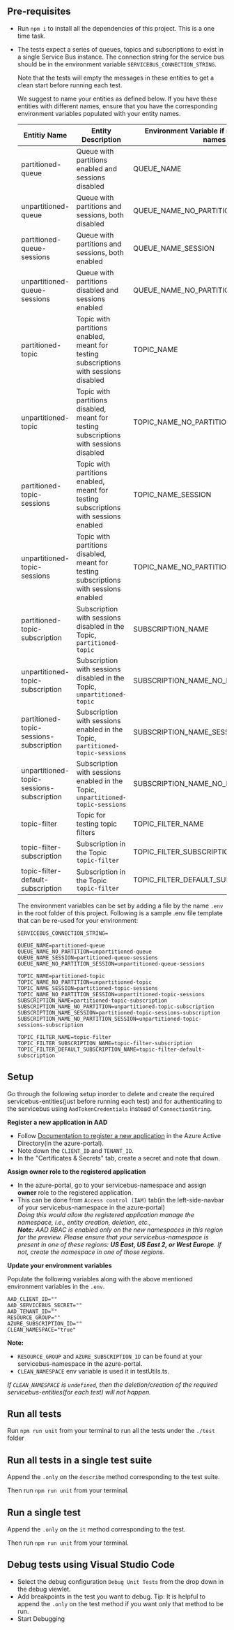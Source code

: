 ## Pre-requisites

- Run `npm i` to install all the dependencies of this project. This is a one time task.
- The tests expect a series of queues, topics and subscriptions to exist in a single Service Bus instance.
  The connection string for the service bus should be in the environment variable `SERVICEBUS_CONNECTION_STRING`.

  Note that the tests will empty the messages in these entities to get a clean start before running each test.

  We suggest to name your entities as defined below. If you have these entities with different names, ensure that you have the corresponding environment variables populated with your entity names.

 
  
  Entitiy Name  | Entity Description | Environment Variable if not using default names
  ------------- | ------------------|----------
  partitioned-queue | Queue with partitions enabled and sessions disabled | QUEUE_NAME
  unpartitioned-queue | Queue with partitions and sessions, both disabled | QUEUE_NAME_NO_PARTITION
  partitioned-queue-sessions | Queue with partitions and sessions, both enabled | QUEUE_NAME_SESSION
  unpartitioned-queue-sessions | Queue with partitions disabled and sessions enabled | QUEUE_NAME_NO_PARTITION_SESSION
  partitioned-topic | Topic with partitions enabled, meant for testing subscriptions with sessions disabled | TOPIC_NAME
  unpartitioned-topic | Topic with partitions disabled, meant for testing subscriptions with sessions disabled | TOPIC_NAME_NO_PARTITION
  partitioned-topic-sessions | Topic with partitions enabled, meant for testing subscriptions with sessions enabled | TOPIC_NAME_SESSION
  unpartitioned-topic-sessions | Topic with partitions disabled, meant for testing subscriptions with sessions enabled | TOPIC_NAME_NO_PARTITION_SESSION
  partitioned-topic-subscription | Subscription with sessions disabled in the Topic, `partitioned-topic` | SUBSCRIPTION_NAME
  unpartitioned-topic-subscription | Subscription with sessions disabled in the Topic, `unpartitioned-topic` | SUBSCRIPTION_NAME_NO_PARTITION
  partitioned-topic-sessions-subscription | Subscription with sessions enabled in the Topic, `partitioned-topic-sessions` | SUBSCRIPTION_NAME_SESSION
  unpartitioned-topic-sessions-subscription | Subscription with sessions enabled in the Topic, `unpartitioned-topic-sessions` | SUBSCRIPTION_NAME_NO_PARTITION_SESSION
  topic-filter | Topic for testing topic filters | TOPIC_FILTER_NAME
  topic-filter-subscription | Subscription in the Topic `topic-filter` | TOPIC_FILTER_SUBSCRIPTION_NAME
  topic-filter-default-subscription | Subscription in the Topic `topic-filter` | TOPIC_FILTER_DEFAULT_SUBSCRIPTION_NAME


    The environment variables can be set by adding a file by the name `.env` in the root folder of this project.
    Following is a sample .env file template that can be re-used for your environment:
    ```
    SERVICEBUS_CONNECTION_STRING=
    
    QUEUE_NAME=partitioned-queue
    QUEUE_NAME_NO_PARTITION=unpartitioned-queue
    QUEUE_NAME_SESSION=partitioned-queue-sessions
    QUEUE_NAME_NO_PARTITION_SESSION=unpartitioned-queue-sessions
    
    TOPIC_NAME=partitioned-topic
    TOPIC_NAME_NO_PARTITION=unpartitioned-topic
    TOPIC_NAME_SESSION=partitioned-topic-sessions
    TOPIC_NAME_NO_PARTITION_SESSION=unpartitioned-topic-sessions
    SUBSCRIPTION_NAME=partitioned-topic-subscription
    SUBSCRIPTION_NAME_NO_PARTITION=unpartitioned-topic-subscription
    SUBSCRIPTION_NAME_SESSION=partitioned-topic-sessions-subscription
    SUBSCRIPTION_NAME_NO_PARTITION_SESSION=unpartitioned-topic-sessions-subscription
    
    TOPIC_FILTER_NAME=topic-filter
    TOPIC_FILTER_SUBSCRIPTION_NAME=topic-filter-subscription
    TOPIC_FILTER_DEFAULT_SUBSCRIPTION_NAME=topic-filter-default-subscription
    ```

## Setup

Go through the following setup inorder to delete and create the required servicebus-entities(just before running each test) and for authenticating to the servicebus using `AadTokenCredentials` instead of `ConnectionString`.

**Register a new application in AAD**

- Follow [Documentation to register a new application](https://docs.microsoft.com/en-us/azure/active-directory/develop/quickstart-register-app) in the Azure Active Directory(in the azure-portal).
- Note down the `CLIENT_ID` and `TENANT_ID`.
- In the "Certificates & Secrets" tab, create a secret and note that down.

**Assign owner role to the registered application**

- In the azure-portal, go to your servicebus-namespace and assign **owner** role to the registered application.
- This can be done from `Access control (IAM)` tab(in the left-side-navbar of your servicebus-namespace in the azure-portal)<br>
_Doing this would allow the registered application manage the namespace, i.e., entity creation, deletion, etc.,_<br>
_**Note:** AAD RBAC is enabled only on the new namespaces in this region for the preview. Please ensure that your servicebus-namespace is present in one of these regions: **US East, US East 2, or West Europe**. If not, create the namespace in one of those regions._


**Update your environment variables**

Populate the following variables along with the above mentioned environment variables in the `.env`.
```
AAD_CLIENT_ID=""
AAD_SERVICEBUS_SECRET=""
AAD_TENANT_ID=""
RESOURCE_GROUP=""
AZURE_SUBSCRIPTION_ID=""
CLEAN_NAMESPACE="true"
```

**Note:**
* `RESOURCE_GROUP` and `AZURE_SUBSCRIPTION_ID` can be found at your servicebus-namespace in the azure-portal.
* `CLEAN_NAMESPACE` env variable is used it in testUtils.ts.

_If `CLEAN_NAMESPACE` is `undefined`, then the deletion/creation of the required servicebus-entities(for each test) will not happen._

## Run all tests

Run `npm run unit` from your terminal to run all the tests under the `./test` folder

## Run all tests in a single test suite

Append the `.only` on the `describe` method corresponding to the test suite.

Then run `npm run unit` from your terminal.

## Run a single test

Append the `.only` on the `it` method corresponding to the test.

Then run `npm run unit` from your terminal.

## Debug tests using Visual Studio Code

- Select the debug configuration `Debug Unit Tests` from the drop down in the debug viewlet.
- Add breakpoints in the test you want to debug. Tip: It is helpful to append the `.only` on the test method if you want only that method to be run.
- Start Debugging


